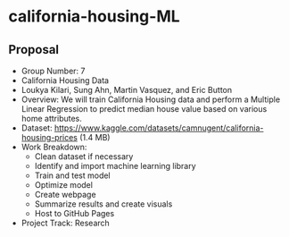 # california-housing-ML

## Proposal
- Group Number: 7
- California Housing Data
- Loukya Kilari, Sung Ahn, Martin Vasquez, and Eric Button
- Overview: We will train California Housing data and perform a Multiple Linear Regression to predict median house value based on various home attributes.
- Dataset: https://www.kaggle.com/datasets/camnugent/california-housing-prices (1.4 MB)
- Work Breakdown:
  - Clean dataset if necessary
  - Identify and import machine learning library
  - Train and test model
  - Optimize model
  - Create webpage
  - Summarize results and create visuals
  - Host to GitHub Pages 
- Project Track: Research
 
